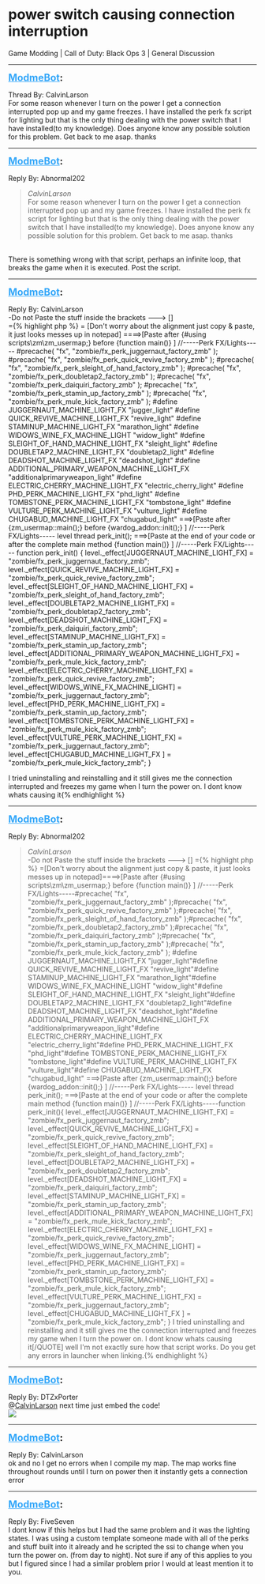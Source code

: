 # power switch causing connection interruption
Game Modding | Call of Duty: Black Ops 3 | General Discussion

---
<strong style="font-size: 1.4em;"><span style="text-decoration: underline;text-decoration-color: #34a7f9;"><span style="color:#34a7f9;">ModmeBot</span></span>:</strong>

<p>Thread By: CalvinLarson<br />For some reason whenever I turn on the power I get a connection interrupted pop up and my game freezes. I have installed the perk fx script for lighting but that is the only thing dealing with the power switch that I have installed(to my knowledge). Does anyone know any possible solution for this problem. Get back to me asap. thanks</p>

---
<strong style="font-size: 1.4em;"><span style="text-decoration: underline;text-decoration-color: #34a7f9;"><span style="color:#34a7f9;">ModmeBot</span></span>:</strong>

<p>Reply By: Abnormal202<br /><blockquote><em>CalvinLarson</em><br />For some reason whenever I turn on the power I get a connection interrupted pop up and my game freezes. I have installed the perk fx script for lighting but that is the only thing dealing with the power switch that I have installed(to my knowledge). Does anyone know any possible solution for this problem. Get back to me asap. thanks</blockquote><br /> There is something wrong with that script, perhaps an infinite loop, that breaks the game when it is executed. Post the script.</p>

---
<strong style="font-size: 1.4em;"><span style="text-decoration: underline;text-decoration-color: #34a7f9;"><span style="color:#34a7f9;">ModmeBot</span></span>:</strong>

<p>Reply By: CalvinLarson<br />-Do not Paste the stuff inside the brackets ---&gt; []<br />={% highlight php %}
=
[Don&#39;t worry about the alignment just copy &amp; paste, it just looks messes up in notepad]
====&gt;[Paste after {#using scripts\zm\zm_usermap;} before {function main()} ]
//-----Perk FX/Lights-----
#precache( &quot;fx&quot;, &quot;zombie/fx_perk_juggernaut_factory_zmb&quot; );
#precache( &quot;fx&quot;, &quot;zombie/fx_perk_quick_revive_factory_zmb&quot; );
#precache( &quot;fx&quot;, &quot;zombie/fx_perk_sleight_of_hand_factory_zmb&quot; );
#precache( &quot;fx&quot;, &quot;zombie/fx_perk_doubletap2_factory_zmb&quot; );
#precache( &quot;fx&quot;, &quot;zombie/fx_perk_daiquiri_factory_zmb&quot; );
#precache( &quot;fx&quot;, &quot;zombie/fx_perk_stamin_up_factory_zmb&quot; );
#precache( &quot;fx&quot;, &quot;zombie/fx_perk_mule_kick_factory_zmb&quot; );
#define JUGGERNAUT_MACHINE_LIGHT_FX &quot;jugger_light&quot;
#define QUICK_REVIVE_MACHINE_LIGHT_FX &quot;revive_light&quot;
#define STAMINUP_MACHINE_LIGHT_FX &quot;marathon_light&quot;
#define WIDOWS_WINE_FX_MACHINE_LIGHT &quot;widow_light&quot;
#define SLEIGHT_OF_HAND_MACHINE_LIGHT_FX &quot;sleight_light&quot;
#define DOUBLETAP2_MACHINE_LIGHT_FX &quot;doubletap2_light&quot;
#define DEADSHOT_MACHINE_LIGHT_FX &quot;deadshot_light&quot;
#define ADDITIONAL_PRIMARY_WEAPON_MACHINE_LIGHT_FX &quot;additionalprimaryweapon_light&quot;
#define ELECTRIC_CHERRY_MACHINE_LIGHT_FX &quot;electric_cherry_light&quot;
#define PHD_PERK_MACHINE_LIGHT_FX &quot;phd_light&quot;
#define TOMBSTONE_PERK_MACHINE_LIGHT_FX &quot;tombstone_light&quot;
#define VULTURE_PERK_MACHINE_LIGHT_FX &quot;vulture_light&quot;
#define CHUGABUD_MACHINE_LIGHT_FX &quot;chugabud_light&quot;
===&gt;[Paste after {zm_usermap::main();} before {wardog_addon::init();} ]
//-----Perk FX/Lights-----
 level thread perk_init();
===&gt;[Paste at the end of your code or after the complete main method {function main()} ]
//-----Perk FX/Lights-----
function perk_init()
{
 level._effect[JUGGERNAUT_MACHINE_LIGHT_FX] = &quot;zombie/fx_perk_juggernaut_factory_zmb&quot;;
 level._effect[QUICK_REVIVE_MACHINE_LIGHT_FX] = &quot;zombie/fx_perk_quick_revive_factory_zmb&quot;;
 level._effect[SLEIGHT_OF_HAND_MACHINE_LIGHT_FX] = &quot;zombie/fx_perk_sleight_of_hand_factory_zmb&quot;;
 level._effect[DOUBLETAP2_MACHINE_LIGHT_FX] = &quot;zombie/fx_perk_doubletap2_factory_zmb&quot;;
 level._effect[DEADSHOT_MACHINE_LIGHT_FX] = &quot;zombie/fx_perk_daiquiri_factory_zmb&quot;;
 level._effect[STAMINUP_MACHINE_LIGHT_FX] = &quot;zombie/fx_perk_stamin_up_factory_zmb&quot;;
 level._effect[ADDITIONAL_PRIMARY_WEAPON_MACHINE_LIGHT_FX] = &quot;zombie/fx_perk_mule_kick_factory_zmb&quot;;
 level._effect[ELECTRIC_CHERRY_MACHINE_LIGHT_FX] = &quot;zombie/fx_perk_quick_revive_factory_zmb&quot;;
 level._effect[WIDOWS_WINE_FX_MACHINE_LIGHT] = &quot;zombie/fx_perk_juggernaut_factory_zmb&quot;;
 level._effect[PHD_PERK_MACHINE_LIGHT_FX] = &quot;zombie/fx_perk_stamin_up_factory_zmb&quot;;
 level._effect[TOMBSTONE_PERK_MACHINE_LIGHT_FX] = &quot;zombie/fx_perk_mule_kick_factory_zmb&quot;;
 level._effect[VULTURE_PERK_MACHINE_LIGHT_FX] = &quot;zombie/fx_perk_juggernaut_factory_zmb&quot;;
 level._effect[CHUGABUD_MACHINE_LIGHT_FX ] = &quot;zombie/fx_perk_mule_kick_factory_zmb&quot;;
}
 
 
 
I tried uninstalling and reinstalling and it still gives me the connection interrupted and freezes my game when I turn the power on. I dont know whats causing it{% endhighlight %}
</p>

---
<strong style="font-size: 1.4em;"><span style="text-decoration: underline;text-decoration-color: #34a7f9;"><span style="color:#34a7f9;">ModmeBot</span></span>:</strong>

<p>Reply By: Abnormal202<br /><blockquote><em>CalvinLarson</em><br />-Do not Paste the stuff inside the brackets ---&gt; [] ={% highlight php %}
=[Don&#39;t worry about the alignment just copy &amp; paste, it just looks messes up in notepad]====&gt;[Paste after {#using scripts\zm\zm_usermap;} before {function main()} ] //-----Perk FX/Lights-----#precache( &quot;fx&quot;, &quot;zombie/fx_perk_juggernaut_factory_zmb&quot; );#precache( &quot;fx&quot;, &quot;zombie/fx_perk_quick_revive_factory_zmb&quot; );#precache( &quot;fx&quot;, &quot;zombie/fx_perk_sleight_of_hand_factory_zmb&quot; );#precache( &quot;fx&quot;, &quot;zombie/fx_perk_doubletap2_factory_zmb&quot; );#precache( &quot;fx&quot;, &quot;zombie/fx_perk_daiquiri_factory_zmb&quot; );#precache( &quot;fx&quot;, &quot;zombie/fx_perk_stamin_up_factory_zmb&quot; );#precache( &quot;fx&quot;, &quot;zombie/fx_perk_mule_kick_factory_zmb&quot; ); #define JUGGERNAUT_MACHINE_LIGHT_FX &quot;jugger_light&quot;#define QUICK_REVIVE_MACHINE_LIGHT_FX &quot;revive_light&quot;#define STAMINUP_MACHINE_LIGHT_FX &quot;marathon_light&quot;#define WIDOWS_WINE_FX_MACHINE_LIGHT &quot;widow_light&quot;#define SLEIGHT_OF_HAND_MACHINE_LIGHT_FX &quot;sleight_light&quot;#define DOUBLETAP2_MACHINE_LIGHT_FX &quot;doubletap2_light&quot;#define DEADSHOT_MACHINE_LIGHT_FX &quot;deadshot_light&quot;#define ADDITIONAL_PRIMARY_WEAPON_MACHINE_LIGHT_FX &quot;additionalprimaryweapon_light&quot;#define ELECTRIC_CHERRY_MACHINE_LIGHT_FX &quot;electric_cherry_light&quot;#define PHD_PERK_MACHINE_LIGHT_FX &quot;phd_light&quot;#define TOMBSTONE_PERK_MACHINE_LIGHT_FX &quot;tombstone_light&quot;#define VULTURE_PERK_MACHINE_LIGHT_FX &quot;vulture_light&quot;#define CHUGABUD_MACHINE_LIGHT_FX &quot;chugabud_light&quot; ===&gt;[Paste after {zm_usermap::main();} before {wardog_addon::init();} ] //-----Perk FX/Lights----- level thread perk_init(); ===&gt;[Paste at the end of your code or after the complete main method {function main()} ] //-----Perk FX/Lights-----function perk_init(){ level._effect[JUGGERNAUT_MACHINE_LIGHT_FX] = &quot;zombie/fx_perk_juggernaut_factory_zmb&quot;; level._effect[QUICK_REVIVE_MACHINE_LIGHT_FX] = &quot;zombie/fx_perk_quick_revive_factory_zmb&quot;; level._effect[SLEIGHT_OF_HAND_MACHINE_LIGHT_FX] = &quot;zombie/fx_perk_sleight_of_hand_factory_zmb&quot;; level._effect[DOUBLETAP2_MACHINE_LIGHT_FX] = &quot;zombie/fx_perk_doubletap2_factory_zmb&quot;; level._effect[DEADSHOT_MACHINE_LIGHT_FX] = &quot;zombie/fx_perk_daiquiri_factory_zmb&quot;; level._effect[STAMINUP_MACHINE_LIGHT_FX] = &quot;zombie/fx_perk_stamin_up_factory_zmb&quot;; level._effect[ADDITIONAL_PRIMARY_WEAPON_MACHINE_LIGHT_FX] = &quot;zombie/fx_perk_mule_kick_factory_zmb&quot;; level._effect[ELECTRIC_CHERRY_MACHINE_LIGHT_FX] = &quot;zombie/fx_perk_quick_revive_factory_zmb&quot;; level._effect[WIDOWS_WINE_FX_MACHINE_LIGHT] = &quot;zombie/fx_perk_juggernaut_factory_zmb&quot;; level._effect[PHD_PERK_MACHINE_LIGHT_FX] = &quot;zombie/fx_perk_stamin_up_factory_zmb&quot;; level._effect[TOMBSTONE_PERK_MACHINE_LIGHT_FX] = &quot;zombie/fx_perk_mule_kick_factory_zmb&quot;; level._effect[VULTURE_PERK_MACHINE_LIGHT_FX] = &quot;zombie/fx_perk_juggernaut_factory_zmb&quot;; level._effect[CHUGABUD_MACHINE_LIGHT_FX ] = &quot;zombie/fx_perk_mule_kick_factory_zmb&quot;; }       I tried uninstalling and reinstalling and it still gives me the connection interrupted and freezes my game when I turn the power on. I dont know whats causing it[/QUOTE]
 well I&#39;m not exactly sure how that script works. Do you get any errors in launcher when linking.{% endhighlight %}
</blockquote></p>

---
<strong style="font-size: 1.4em;"><span style="text-decoration: underline;text-decoration-color: #34a7f9;"><span style="color:#34a7f9;">ModmeBot</span></span>:</strong>

<p>Reply By: DTZxPorter<br />@<a href="http://aviacreations.com/modme/index.php?view=forumprofile&uid=1001">CalvinLarson</a> next time just embed the code!<br /> <img style="max-width: 500px;" src="http://i.imgur.com/f0XXz0G.png"></p>

---
<strong style="font-size: 1.4em;"><span style="text-decoration: underline;text-decoration-color: #34a7f9;"><span style="color:#34a7f9;">ModmeBot</span></span>:</strong>

<p>Reply By: CalvinLarson<br />ok and no I get no errors when I compile my map. The map works fine throughout rounds until I turn on power then it instantly gets a connection error</p>

---
<strong style="font-size: 1.4em;"><span style="text-decoration: underline;text-decoration-color: #34a7f9;"><span style="color:#34a7f9;">ModmeBot</span></span>:</strong>

<p>Reply By: FiveSeven<br />I dont know if this helps but I had the same problem and it was the lighting states. I was using a custom template someone made with all of the perks and stuff built into it already and he scripted the ssi to change when you turn the power on. (from day to night).  Not sure if any of this applies to you but I figured since I had a similar problem prior I would at least mention it to you.</p>

